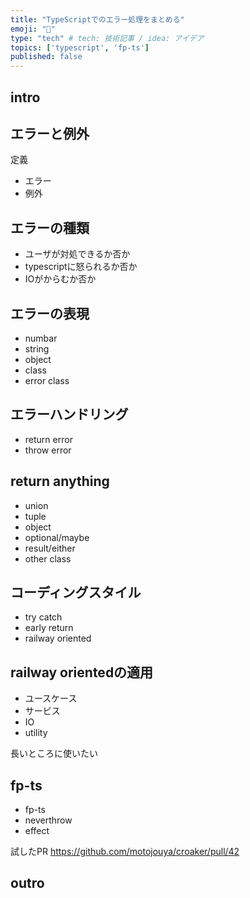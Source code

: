 ```yaml
---
title: "TypeScriptでのエラー処理をまとめる"
emoji: "🙌"
type: "tech" # tech: 技術記事 / idea: アイデア
topics: ['typescript', 'fp-ts']
published: false
---
```


## intro

## エラーと例外
定義
- エラー
- 例外

## エラーの種類
- ユーザが対処できるか否か
- typescriptに怒られるか否か
- IOがからむか否か

## エラーの表現
- numbar
- string
- object
- class
- error class

## エラーハンドリング
- return error
- throw error

## return anything
- union
- tuple
- object
- optional/maybe
- result/either
- other class

## コーディングスタイル
- try catch
- early return
- railway oriented

## railway orientedの適用
- ユースケース
- サービス
- IO
- utility

長いところに使いたい

## fp-ts
- fp-ts
- neverthrow
- effect

試したPR
https://github.com/motojouya/croaker/pull/42

## outro

